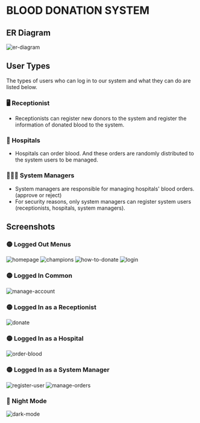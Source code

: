 #  BLOOD DONATION SYSTEM 

## ER Diagram
![er-diagram](/client/src/assets/plan/er.png)
## User Types
The types of users who can log in to our system and what they can do are listed below.

### 🖥️ Receptionist
* Receptionists can register new donors to the system and register the information of donated blood to the system.

### 🏥 Hospitals
* Hospitals can order blood. And these orders are randomly distributed to the system users to be managed.

### 🧑🏻‍💼 System Managers
* System managers are responsible for managing hospitals' blood orders. (approve or reject)
* For security reasons, only system managers can register system users (receptionists, hospitals, system managers).

## Screenshots

### 🟡 Logged Out Menus
![homepage](/client/src/assets/screenshoots/home.jpeg)
![champions](/client/src/assets/screenshoots/tops.jpeg)
![how-to-donate](/client/src/assets/screenshoots/locs.jpeg)
![login](/client/src/assets/screenshoots/login.jpeg)

### 🟡 Logged In Common
![manage-account](/client/src/assets/screenshoots/man_acc.jpeg)
### 🟡 Logged In as a Receptionist
![donate](/client/src/assets/screenshoots/donate.jpeg)

### 🟡 Logged In as a Hospital
![order-blood](/client/src/assets/screenshoots/order.jpeg)

### 🟡 Logged In as a System Manager
![register-user](/client/src/assets/screenshoots/reg.jpeg)
![manage-orders](/client/src/assets/screenshoots/man_or.jpeg)

### 🌚 Night Mode
![dark-mode](/client/src/assets/screenshoots/dark.jpeg)